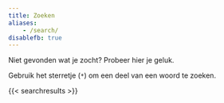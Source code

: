 ```yaml
---
title: Zoeken
aliases:
    - /search/
disablefb: true
---
```


Niet gevonden wat je zocht? Probeer hier je geluk.

Gebruik het sterretje (`*`) om een deel van een woord te zoeken.

{{< searchresults >}}
